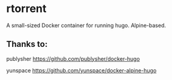 # rtorrent
A small-sized Docker container for running hugo.
Alpine-based.

## Thanks to:
publysher <https://github.com/publysher/docker-hugo>

yunspace <https://github.com/yunspace/docker-alpine-hugo>

